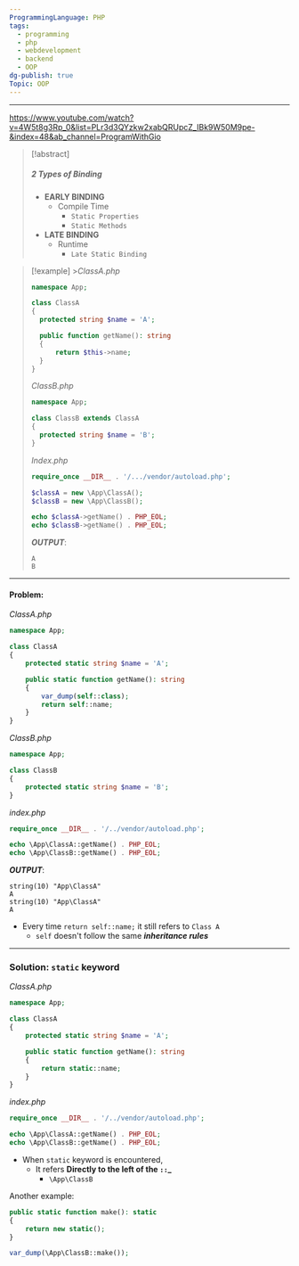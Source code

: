 ```yaml
---
ProgrammingLanguage: PHP
tags:
  - programming
  - php
  - webdevelopment
  - backend
  - OOP
dg-publish: true
Topic: OOP
---
```


---

https://www.youtube.com/watch?v=4W5t8g3Rp_0&list=PLr3d3QYzkw2xabQRUpcZ_IBk9W50M9pe-&index=48&ab_channel=ProgramWithGio

> [!abstract]
>
> ##### 2 Types of Binding
>
> - **EARLY BINDING**
>   - Compile Time
>     - `Static Properties`
>     - `Static Methods`
> - **LATE BINDING**
>   - Runtime
>     - `Late Static Binding`

> [!example] >_ClassA.php_
>
> ```php
> namespace App;
>
> class ClassA
> {
> 	protected string $name = 'A';
>
> 	public function getName(): string
> 	{
> 		return $this->name;
> 	}
> }
> ```
>
> _ClassB.php_
>
> ```php
> namespace App;
>
> class ClassB extends ClassA
> {
> 	protected string $name = 'B';
> }
> ```
>
> _Index.php_
>
> ```php
> require_once __DIR__ . '/.../vendor/autoload.php';
>
> $classA = new \App\ClassA();
> $classB = new \App\ClassB();
>
> echo $classA->getName() . PHP_EOL;
> echo $classB->getName() . PHP_EOL;
> ```
>
> **_OUTPUT_**:
>
> ```
> A
> B
> ```

---

#### Problem:

_ClassA.php_

```php
namespace App;

class ClassA
{
	protected static string $name = 'A';

	public static function getName(): string
	{
		var_dump(self::class);
		return self::name;
	}
}
```

_ClassB.php_

```php
namespace App;

class ClassB
{
	protected static string $name = 'B';
}
```

_index.php_

```php
require_once __DIR__ . '/../vendor/autoload.php';

echo \App\ClassA::getName() . PHP_EOL;
echo \App\ClassB::getName() . PHP_EOL;
```

**_OUTPUT_**:

```
string(10) "App\ClassA"
A
string(10) "App\ClassA"
A
```

- Every time `return self::name;` it still refers to `Class A`
  - `self` doesn't follow the same **_inheritance rules_**

---

### Solution: `static` keyword

_ClassA.php_

```php
namespace App;

class ClassA
{
	protected static string $name = 'A';

	public static function getName(): string
	{
		return static::name;
	}
}
```

_index.php_

```php
require_once __DIR__ . '/../vendor/autoload.php';

echo \App\ClassA::getName() . PHP_EOL;
echo \App\ClassB::getName() . PHP_EOL;
```

- When `static` keyword is encountered,
  - It refers **Directly to the left of the `::`\_**
    - `\App\ClassB`

Another example:

```php
public static function make(): static
{
	return new static();
}
```

```php
var_dump(\App\ClassB::make());
```
